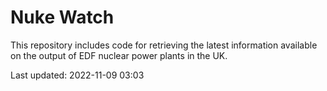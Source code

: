 # Nuke Watch

This repository includes code for retrieving the latest information available on the output of EDF nuclear power plants in the UK.

Last updated: 2022-11-09 03:03